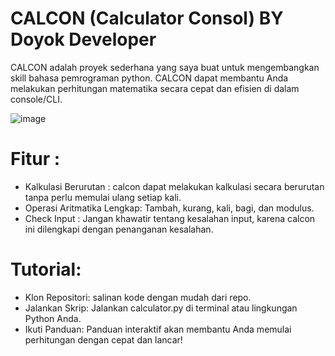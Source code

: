 # CALCON (Calculator Consol) BY Doyok Developer

CALCON adalah proyek sederhana yang saya buat untuk mengembangkan skill bahasa pemrograman python.
CALCON dapat membantu Anda melakukan perhitungan matematika secara cepat dan efisien di dalam console/CLI.


![image](https://github.com/yogasaputra2896/CalCon-Calculator-Console-/assets/140365312/fac3b02c-1a2b-45fb-97a1-1ea8cebd06c8)



# Fitur :
- Kalkulasi Berurutan : calcon dapat melakukan kalkulasi secara berurutan tanpa perlu memulai ulang setiap kali.
- Operasi Aritmatika Lengkap: Tambah, kurang, kali, bagi, dan modulus.
- Check Input : Jangan khawatir tentang kesalahan input, karena calcon ini dilengkapi dengan penanganan kesalahan.

# Tutorial:
- Klon Repositori:
salinan kode dengan mudah dari repo.
- Jalankan Skrip:
Jalankan calculator.py di terminal atau lingkungan Python Anda.
- Ikuti Panduan:
Panduan interaktif akan membantu Anda memulai perhitungan dengan cepat dan lancar!


